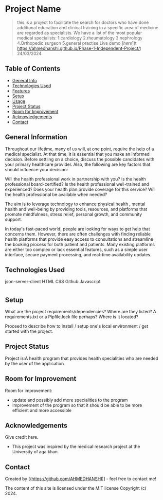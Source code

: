 # Project Name
> this is a project to facilitate the search for doctors  who have done additional education and clinical training in a specific area of medicine are regarded as specialists. We have a list of the most popular medical specialists:
1.cardiology
2.rheumatology
3.nephrology
4.Orthopedic surgeon
5.general practise
> Live demo [_here_](t https://ahmedhanshi.github.io/Phase-1-Independent-Project/) <!--  the project is hosted on github, the link is here. -->
24/03/2024

## Table of Contents
* [General Info](#general-information)
* [Technologies Used](#technologies-used)
* [Features](#features)
* [Setup](#setup)
* [Usage](#usage)
* [Project Status](#project-status)
* [Room for Improvement](#room-for-improvement)
* [Acknowledgements](#acknowledgements)
* [Contact](#contact)
<!-- * [License](#license) -->


## General Information
<!-- - Provide general information about your project here.
- What problem does it (intend to) solve?
- What is the purpose of your project?
- Why did you undertake it? -->
Throughout our lifetime, many of us will, at one point, require the help of a medical specialist. At that time, it is essential that you make an informed decision. Before settling on a choice, discuss the possible candidates with your primary healthcare provider. Also, the following are key factors that should influence your decision: 

Will the health professional work in partnership with you?
Is the health professional board-certified?
Is the health professional well-trained and experienced?
Does your health plan provide coverage for this service?
Will the health professional be available when needed?

The aim is  to leverage technology to enhance physical health , mental health and well-being by providing tools, resources, and platforms that promote mindfulness, stress relief, personal growth, and community support.

In today's fast-paced world, people are  looking for ways to get help that concerns  them. However, there are often challenges with finding reliable health platforms that provide easy access to consultations and streamline the booking process for both patient and patients. Many existing platforms are either too complex or lack essential features, such as a simple user interface, secure payment processing, and real-time  availability updates.




## Technologies Used
json-server-client
HTML
CSS
Github
Javascript







#

## Setup
What are the project requirements/dependencies? Where are they listed? A requirements.txt or a Pipfile.lock file perhaps? Where is it located?

Proceed to describe how to install / setup one's local environment / get started with the project.




## Project Status
Project is:A health program that provides  health specialities who are needed by the user of the application

## Room for Improvement

Room for improvement:
- update and possibly add more specialities to the program
- Improvement of the program so that it should be able to be more efficient and more accessible




## Acknowledgements
Give credit here.
- This project was inspired by the medical research project at the University of aga khan.



## Contact
Created by [(https://github.com/AHMEDHANSHI)] - feel free to contact me!


The content of this site is licensed under the MIT license
Copyright (c) 2024.
